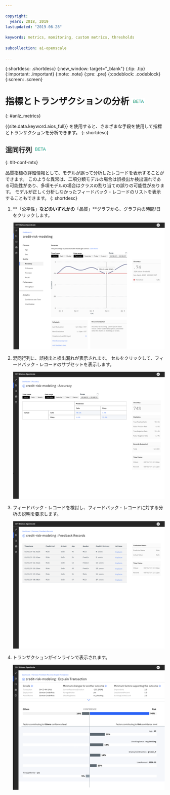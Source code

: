 ```yaml
---

copyright:
  years: 2018, 2019
lastupdated: "2019-06-28"

keywords: metrics, monitoring, custom metrics, thresholds

subcollection: ai-openscale

---
```


{:shortdesc: .shortdesc}
{:new_window: target="_blank"}
{:tip: .tip}
{:important: .important}
{:note: .note}
{:pre: .pre}
{:codeblock: .codeblock}
{:screen: .screen}

# 指標とトランザクションの分析 ![ベータ・タグ](images/beta.png)
{: #anlz_metrics}

{{site.data.keyword.aios_full}} を使用すると、さまざまな手段を使用して指標とトランザクションを分析できます。
{: shortdesc}

## 混同行列 ![ベータ・タグ](images/beta.png)
{: #it-conf-mtx}

品質指標の詳細情報として、モデルが誤って分析したレコードを表示することができます。 このような異常は、二項分類モデルの場合は誤検出か検出漏れである可能性があり、多項モデルの場合はクラスの割り当ての誤りの可能性があります。 モデルが正しく分析しなかったフィードバック・レコードのリストを表示することもできます。
{: shortdesc}

1. **「公平性」**などのいずれかの**「品質」**グラフから、グラフ内の時間/日をクリックします。
    
    ![バイアスのあるトランザクションのリスト](images/Confusion_Matrix_040819.004.png)

1. 混同行列に、誤検出と検出漏れが表示されます。 セルをクリックして、フィードバック・レコードのサブセットを表示します。

    ![バイアスのあるトランザクションのリスト](images/Confusion_Matrix_040819.005.png)

1. フィードバック・レコードを検討し、フィードバック・レコードに対する分析の説明を要求します。

    ![バイアスのあるトランザクションのリスト](images/Confusion_Matrix_040819.006.png)

1. トランザクションがインラインで表示されます。

    ![バイアスのあるトランザクションのリスト](images/Confusion_Matrix_040819.007.png)

